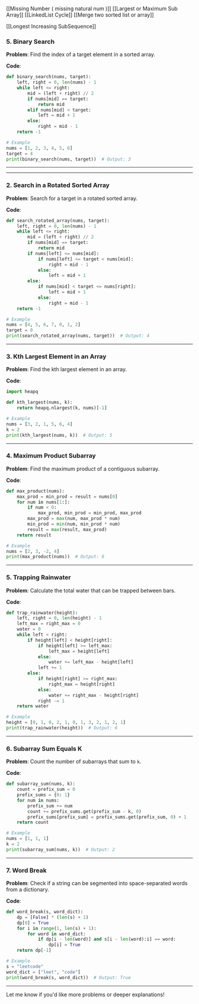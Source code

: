 

[[Missing Number ( missing natural num )]]
[[Largest or Maximum Sub Array]]
[[LinkedList Cycle]]
[[Merge two sorted list or array]]


[[Longest Increasing SubSequence]]




### **5. Binary Search**

**Problem**: Find the index of a target element in a sorted array.

**Code**:

```python
def binary_search(nums, target):
    left, right = 0, len(nums) - 1
    while left <= right:
        mid = (left + right) // 2
        if nums[mid] == target:
            return mid
        elif nums[mid] < target:
            left = mid + 1
        else:
            right = mid - 1
    return -1

# Example
nums = [1, 2, 3, 4, 5, 6]
target = 4
print(binary_search(nums, target))  # Output: 3
```

---




---

### **2. Search in a Rotated Sorted Array**

**Problem**: Search for a target in a rotated sorted array.

**Code**:

```python
def search_rotated_array(nums, target):
    left, right = 0, len(nums) - 1
    while left <= right:
        mid = (left + right) // 2
        if nums[mid] == target:
            return mid
        if nums[left] <= nums[mid]:
            if nums[left] <= target < nums[mid]:
                right = mid - 1
            else:
                left = mid + 1
        else:
            if nums[mid] < target <= nums[right]:
                left = mid + 1
            else:
                right = mid - 1
    return -1

# Example
nums = [4, 5, 6, 7, 0, 1, 2]
target = 0
print(search_rotated_array(nums, target))  # Output: 4
```

---

### **3. Kth Largest Element in an Array**

**Problem**: Find the kth largest element in an array.

**Code**:

```python
import heapq

def kth_largest(nums, k):
    return heapq.nlargest(k, nums)[-1]

# Example
nums = [3, 2, 1, 5, 6, 4]
k = 2
print(kth_largest(nums, k))  # Output: 5
```

---

### **4. Maximum Product Subarray**

**Problem**: Find the maximum product of a contiguous subarray.

**Code**:

```python
def max_product(nums):
    max_prod = min_prod = result = nums[0]
    for num in nums[1:]:
        if num < 0:
            max_prod, min_prod = min_prod, max_prod
        max_prod = max(num, max_prod * num)
        min_prod = min(num, min_prod * num)
        result = max(result, max_prod)
    return result

# Example
nums = [2, 3, -2, 4]
print(max_product(nums))  # Output: 6
```

---

### **5. Trapping Rainwater**

**Problem**: Calculate the total water that can be trapped between bars.

**Code**:

```python
def trap_rainwater(height):
    left, right = 0, len(height) - 1
    left_max = right_max = 0
    water = 0
    while left < right:
        if height[left] < height[right]:
            if height[left] >= left_max:
                left_max = height[left]
            else:
                water += left_max - height[left]
            left += 1
        else:
            if height[right] >= right_max:
                right_max = height[right]
            else:
                water += right_max - height[right]
            right -= 1
    return water

# Example
height = [0, 1, 0, 2, 1, 0, 1, 3, 2, 1, 2, 1]
print(trap_rainwater(height))  # Output: 6
```

---

### **6. Subarray Sum Equals K**

**Problem**: Count the number of subarrays that sum to `k`.

**Code**:

```python
def subarray_sum(nums, k):
    count = prefix_sum = 0
    prefix_sums = {0: 1}
    for num in nums:
        prefix_sum += num
        count += prefix_sums.get(prefix_sum - k, 0)
        prefix_sums[prefix_sum] = prefix_sums.get(prefix_sum, 0) + 1
    return count

# Example
nums = [1, 1, 1]
k = 2
print(subarray_sum(nums, k))  # Output: 2
```

---

### **7. Word Break**

**Problem**: Check if a string can be segmented into space-separated words from a dictionary.

**Code**:

```python
def word_break(s, word_dict):
    dp = [False] * (len(s) + 1)
    dp[0] = True
    for i in range(1, len(s) + 1):
        for word in word_dict:
            if dp[i - len(word)] and s[i - len(word):i] == word:
                dp[i] = True
    return dp[-1]

# Example
s = "leetcode"
word_dict = ["leet", "code"]
print(word_break(s, word_dict))  # Output: True
```

---

Let me know if you'd like more problems or deeper explanations!


